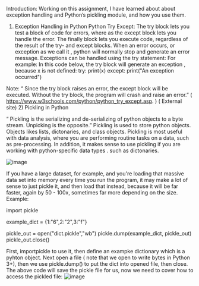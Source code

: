 Introduction:
Working on this assignment, I have learned about about exception handling and Python’s pickling module, and how you use them.
1) Exception Handling in Python
Python Try Except: The try block lets you test a block of code for errors, where as the except block lets you handle the error. The finally block lets you execute code, regardless of the result of the try- and except blocks. When an error occurs, or exception as we call it , python will normally stop and generate an error message. Exceptions can be handled using the try statement:
For example: In this code below, the try block will generate an exception , because x is not defined:
try:
  print(x)
except:
  print("An exception occurred")

Note: “ Since the try block raises an error, the except block will be executed. Without the try block, the program will crash and raise an error.” ( https://www.w3schools.com/python/python_try_except.asp. ) ( External site)
2) Pickling in Python

“ Pickling is the serializing and de-serializing of python objects to a byte stream. Unpicking is the opposite.” Pickling is used to store python objects. Objects likes lists, dictonaries, and class objects. Pickling is most useful with data analysis, where you are performing routine tasks on a data, such as pre-processing. In addition, it makes sense to use pickling if you are working with python-specific data types . such as dictonaries.

![image](https://user-images.githubusercontent.com/94755079/144726301-38f16fd6-1d36-4bae-8dc6-4c5871b88afd.png)

If you have a large dataset, for example, and you're loading that massive data set into memory every time you run the program, it may make a lot of sense to just pickle it, and then load that instead, because it will be far faster, again by 50 - 100x, sometimes far more depending on the size.
Example:

import pickle

example_dict = {1:"6",2:"2",3:"f"}

pickle_out = open("dict.pickle","wb")
pickle.dump(example_dict, pickle_out)
pickle_out.close()

First, importpickle to use it, then define an exampke dictionary which is a pyhton object. Next open a file ( note that we open to write bytes in Python 3+), then we use pickle.dump() to put the dict into opened file, then close.
The above code will save the pickle file for us, now we need to cover how to access the pickled file:
![image](https://user-images.githubusercontent.com/94755079/144726339-776d67d9-1313-4c6a-ba8a-a27d97081bce.png)
